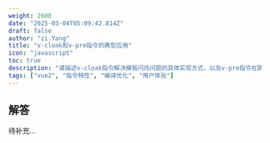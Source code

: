 ```yaml
---
weight: 2600
date: "2025-03-04T05:09:42.814Z"
draft: false
author: "zi.Yang"
title: "v-cloak和v-pre指令的典型应用"
icon: "javascript"
toc: true
description: "请描述v-cloak指令解决模板闪烁问题的具体实现方式，以及v-pre指令在跳过编译过程的特殊场景下的性能优化价值。"
tags: ["vue2", "指令特性", "编译优化", "用户体验"]
---
```


## 解答

待补充...
